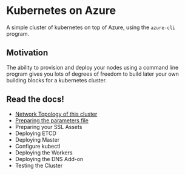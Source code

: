 # Kubernetes on Azure

A simple cluster of kubernetes on top of Azure, using the `azure-cli` program.

## Motivation

The ability to provision and deploy your nodes using a command line program
gives you lots of degrees of freedom to build later your own building blocks
for a kubernetes cluster.

## Read the docs!

* [Network Topology of this cluster](docs/network_topology.md)
* [Preparing the parameters file](docs/parameters_file.md)
* Preparing your SSL Assets
* Deploying ETCD
* Deploying Master
* Configure kubectl
* Deploying the Workers
* Deploying the DNS Add-on
* Testing the Cluster
